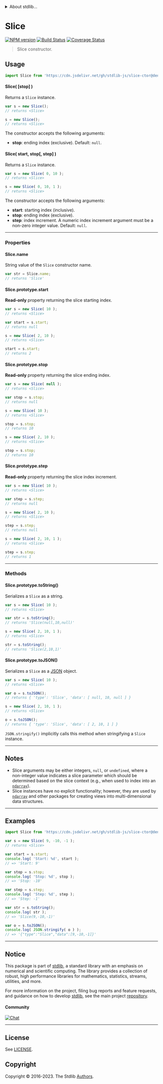 <!--

@license Apache-2.0

Copyright (c) 2023 The Stdlib Authors.

Licensed under the Apache License, Version 2.0 (the "License");
you may not use this file except in compliance with the License.
You may obtain a copy of the License at

   http://www.apache.org/licenses/LICENSE-2.0

Unless required by applicable law or agreed to in writing, software
distributed under the License is distributed on an "AS IS" BASIS,
WITHOUT WARRANTIES OR CONDITIONS OF ANY KIND, either express or implied.
See the License for the specific language governing permissions and
limitations under the License.

-->


<details>
  <summary>
    About stdlib...
  </summary>
  <p>We believe in a future in which the web is a preferred environment for numerical computation. To help realize this future, we've built stdlib. stdlib is a standard library, with an emphasis on numerical and scientific computation, written in JavaScript (and C) for execution in browsers and in Node.js.</p>
  <p>The library is fully decomposable, being architected in such a way that you can swap out and mix and match APIs and functionality to cater to your exact preferences and use cases.</p>
  <p>When you use stdlib, you can be absolutely certain that you are using the most thorough, rigorous, well-written, studied, documented, tested, measured, and high-quality code out there.</p>
  <p>To join us in bringing numerical computing to the web, get started by checking us out on <a href="https://github.com/stdlib-js/stdlib">GitHub</a>, and please consider <a href="https://opencollective.com/stdlib">financially supporting stdlib</a>. We greatly appreciate your continued support!</p>
</details>

# Slice

[![NPM version][npm-image]][npm-url] [![Build Status][test-image]][test-url] [![Coverage Status][coverage-image]][coverage-url] <!-- [![dependencies][dependencies-image]][dependencies-url] -->

> Slice constructor.

<!-- Section to include introductory text. Make sure to keep an empty line after the intro `section` element and another before the `/section` close. -->

<section class="intro">

</section>

<!-- /.intro -->

<!-- Package usage documentation. -->



<section class="usage">

## Usage

```javascript
import Slice from 'https://cdn.jsdelivr.net/gh/stdlib-js/slice-ctor@deno/mod.js';
```

<a name="main"></a>

#### Slice( \[stop] )

Returns a `Slice` instance.

```javascript
var s = new Slice();
// returns <Slice>

s = new Slice();
// returns <Slice>
```

The constructor accepts the following arguments:

-   **stop**: ending index (exclusive). Default: `null`.

#### Slice( start, stop\[, step] )

Returns a `Slice` instance.

```javascript
var s = new Slice( 0, 10 );
// returns <Slice>

s = new Slice( 0, 10, 1 );
// returns <Slice>
```

The constructor accepts the following arguments:

-   **start**: starting index (inclusive).
-   **stop**: ending index (exclusive).
-   **step**: index increment. A numeric index increment argument must be a non-zero integer value. Default: `null`.

* * *

### Properties

<a name="static-prop-name"></a>

#### Slice.name

String value of the `Slice` constructor name.

```javascript
var str = Slice.name;
// returns 'Slice'
```

<a name="prop-start"></a>

#### Slice.prototype.start

**Read-only** property returning the slice starting index.

```javascript
var s = new Slice( 10 );
// returns <Slice>

var start = s.start;
// returns null

s = new Slice( 2, 10 );
// returns <Slice>

start = s.start;
// returns 2
```

<a name="prop-stop"></a>

#### Slice.prototype.stop

**Read-only** property returning the slice ending index.

<!-- eslint-disable no-global-assign, stdlib/no-redeclare -->

```javascript
var s = new Slice( null );
// returns <Slice>

var stop = s.stop;
// returns null

s = new Slice( 10 );
// returns <Slice>

stop = s.stop;
// returns 10

s = new Slice( 2, 10 );
// returns <Slice>

stop = s.stop;
// returns 10
```

<a name="prop-step"></a>

#### Slice.prototype.step

**Read-only** property returning the slice index increment.

```javascript
var s = new Slice( 10 );
// returns <Slice>

var step = s.step;
// returns null

s = new Slice( 2, 10 );
// returns <Slice>

step = s.step;
// returns null

s = new Slice( 2, 10, 1 );
// returns <Slice>

step = s.step;
// returns 1
```

* * *

### Methods

<a name="method-to-string"></a>

#### Slice.prototype.toString()

Serializes a `Slice` as a string.

```javascript
var s = new Slice( 10 );
// returns <Slice>

var str = s.toString();
// returns 'Slice(null,10,null)'

s = new Slice( 2, 10, 1 );
// returns <Slice>

str = s.toString();
// returns 'Slice(2,10,1)'
```

<a name="method-to-json"></a>

#### Slice.prototype.toJSON()

Serializes a `Slice` as a [JSON][json] object.

```javascript
var s = new Slice( 10 );
// returns <Slice>

var o = s.toJSON();
// returns { 'type': 'Slice', 'data': [ null, 10, null ] }

s = new Slice( 2, 10, 1 );
// returns <Slice>

o = s.toJSON();
// returns { 'type': 'Slice', 'data': [ 2, 10, 1 ] }
```

`JSON.stringify()` implicitly calls this method when stringifying a `Slice` instance.

</section>

<!-- /.usage -->

<!-- Package usage notes. Make sure to keep an empty line after the `section` element and another before the `/section` close. -->

* * *

<section class="notes">

## Notes

-   Slice arguments may be either integers, `null`, or `undefined`, where a non-integer value indicates a slice parameter which should be determined based on the slice context (e.g., when used to index into an [`ndarray`][@stdlib/ndarray/ctor]).
-   Slice instances have no explicit functionality; however, they are used by [`ndarray`][@stdlib/ndarray] and other packages for creating views into multi-dimensional data structures.

</section>

<!-- /.notes -->

<!-- Package usage examples. -->

<section class="examples">

* * *

## Examples

<!-- eslint no-undef: "error" -->

<!-- eslint-disable no-global-assign, stdlib/no-redeclare -->

```javascript
import Slice from 'https://cdn.jsdelivr.net/gh/stdlib-js/slice-ctor@deno/mod.js';

var s = new Slice( 9, -10, -1 );
// returns <Slice>

var start = s.start;
console.log( 'Start: %d', start );
// => 'Start: 9'

var stop = s.stop;
console.log( 'Stop: %d', stop );
// => 'Stop: -10'

var step = s.step;
console.log( 'Step: %d', step );
// => 'Step: -1'

var str = s.toString();
console.log( str );
// => 'Slice(9,-10,-1)'

var o = s.toJSON();
console.log( JSON.stringify( o ) );
// => '{"type":"Slice","data":[9,-10,-1]}'
```

</section>

<!-- /.examples -->

<!-- Section to include cited references. If references are included, add a horizontal rule *before* the section. Make sure to keep an empty line after the `section` element and another before the `/section` close. -->

<section class="references">

</section>

<!-- /.references -->

<!-- Section for related `stdlib` packages. Do not manually edit this section, as it is automatically populated. -->

<section class="related">

</section>

<!-- /.related -->

<!-- Section for all links. Make sure to keep an empty line after the `section` element and another before the `/section` close. -->


<section class="main-repo" >

* * *

## Notice

This package is part of [stdlib][stdlib], a standard library with an emphasis on numerical and scientific computing. The library provides a collection of robust, high performance libraries for mathematics, statistics, streams, utilities, and more.

For more information on the project, filing bug reports and feature requests, and guidance on how to develop [stdlib][stdlib], see the main project [repository][stdlib].

#### Community

[![Chat][chat-image]][chat-url]

---

## License

See [LICENSE][stdlib-license].


## Copyright

Copyright &copy; 2016-2023. The Stdlib [Authors][stdlib-authors].

</section>

<!-- /.stdlib -->

<!-- Section for all links. Make sure to keep an empty line after the `section` element and another before the `/section` close. -->

<section class="links">

[npm-image]: http://img.shields.io/npm/v/@stdlib/slice-ctor.svg
[npm-url]: https://npmjs.org/package/@stdlib/slice-ctor

[test-image]: https://github.com/stdlib-js/slice-ctor/actions/workflows/test.yml/badge.svg?branch=v0.1.0
[test-url]: https://github.com/stdlib-js/slice-ctor/actions/workflows/test.yml?query=branch:v0.1.0

[coverage-image]: https://img.shields.io/codecov/c/github/stdlib-js/slice-ctor/main.svg
[coverage-url]: https://codecov.io/github/stdlib-js/slice-ctor?branch=main

<!--

[dependencies-image]: https://img.shields.io/david/stdlib-js/slice-ctor.svg
[dependencies-url]: https://david-dm.org/stdlib-js/slice-ctor/main

-->

[chat-image]: https://img.shields.io/gitter/room/stdlib-js/stdlib.svg
[chat-url]: https://app.gitter.im/#/room/#stdlib-js_stdlib:gitter.im

[stdlib]: https://github.com/stdlib-js/stdlib

[stdlib-authors]: https://github.com/stdlib-js/stdlib/graphs/contributors

[umd]: https://github.com/umdjs/umd
[es-module]: https://developer.mozilla.org/en-US/docs/Web/JavaScript/Guide/Modules

[deno-url]: https://github.com/stdlib-js/slice-ctor/tree/deno
[umd-url]: https://github.com/stdlib-js/slice-ctor/tree/umd
[esm-url]: https://github.com/stdlib-js/slice-ctor/tree/esm
[branches-url]: https://github.com/stdlib-js/slice-ctor/blob/main/branches.md

[stdlib-license]: https://raw.githubusercontent.com/stdlib-js/slice-ctor/main/LICENSE

[json]: http://www.json.org/

[@stdlib/ndarray]: https://github.com/stdlib-js/ndarray/tree/deno

[@stdlib/ndarray/ctor]: https://github.com/stdlib-js/ndarray-ctor/tree/deno

</section>

<!-- /.links -->
